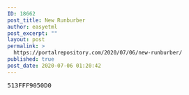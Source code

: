 ```yaml
---
ID: 18662
post_title: New Runburber
author: easyetml
post_excerpt: ""
layout: post
permalink: >
  https://portalrepository.com/2020/07/06/new-runburber/
published: true
post_date: 2020-07-06 01:20:42
---
```

<pre>513FFF9050D0</pre>